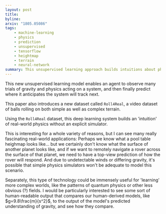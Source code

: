 ```yaml
---
layout: post
title:
byline:
arxiv: "1805.05086"
tags:
    - machine-learning
    - physics
    - prediction
    - unsupervised
    - tensorflow
    - heightmap
    - terrain
    - neural-network
summary: This unsupervised learning approach builds intuitions about physics using only top-down video feeds, entirely without simulators.
---
```


This new unsupervised learning model enables an agent to observe many trials of gravity and physics acting on a system, and then finally predict where it anticipates the system will track next.

This paper also introduces a new dataset called `Roll4Real`, a video dataset of balls rolling on both simple as well as complex terrain.

Using the `Roll4Real` dataset, this deep learning system builds an 'intuition' of real-world physics without an explicit simulator.

This is interesting for a whole variety of reasons, but I can see many really fascinating real-world applications: Perhaps we know what a pool table heighmap looks like... but we certainly don't know what the surface of another planet looks like, and if we want to remotely navigate a rover across the surface of that planet, we need to have a top-view prediction of how the rover will respond. And due to undetectable winds or differing gravity, it's possible that simple physics simulators won't be adequate to model this scenario.

Separately, this type of technology could be immensely useful for 'learning' more complex worlds, like the patterns of quantum physics or other less obvious (?) fields. I would be particularly interested to see some sort of human-readable output that compares our human-derived models, like $g=9.8\frac{m}{s^2}$, to the output of the model's predicted understanding of gravity, and see how they compare.
